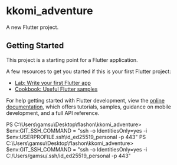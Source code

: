 # kkomi_adventure

A new Flutter project.

## Getting Started

This project is a starting point for a Flutter application.

A few resources to get you started if this is your first Flutter project:

- [Lab: Write your first Flutter app](https://docs.flutter.dev/get-started/codelab)
- [Cookbook: Useful Flutter samples](https://docs.flutter.dev/cookbook)

For help getting started with Flutter development, view the
[online documentation](https://docs.flutter.dev/), which offers tutorials,
samples, guidance on mobile development, and a full API reference.


PS C:\Users\gamsu\Desktop\flashon\kkomi_adventure> $env:GIT_SSH_COMMAND = "ssh -o IdentitiesOnly=yes -i $env:USERPROFILE\.ssh\id_ed25519_personal -p 443"
PS C:\Users\gamsu\Desktop\flashon\kkomi_adventure> $env:GIT_SSH_COMMAND = "ssh -o IdentitiesOnly=yes -i C:/Users/gamsu/.ssh/id_ed25519_personal -p 443"